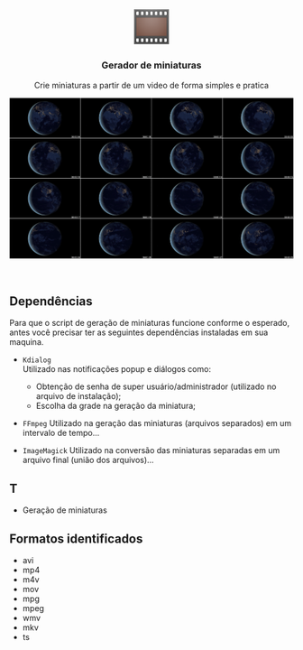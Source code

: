<p align="center">
  <img width="13%" src="../.github/icon.svg">

  <h3 align="center"><b>Gerador de miniaturas</b></h3>
  <p align="center">Crie miniaturas a partir de um video de forma simples e pratica</p>

  <img src="../.github/thumbnails-preview.gif">
</p>

<br>

## Dependências

Para que o script de geração de miniaturas funcione conforme o esperado, antes você precisar ter as seguintes dependências instaladas em sua maquina.

- `Kdialog` <br>
  Utilizado nas notificações popup e diálogos como: <br>

  - Obtenção de senha de super usuário/administrador (utilizado no arquivo de instalação); <br>
  - Escolha da grade na geração da miniatura;

- `FFmpeg`
  Utilizado na geração das miniaturas (arquivos separados) em um intervalo de tempo...

- `ImageMagick`
  Utilizado na conversão das miniaturas separadas em um arquivo final (união dos arquivos)...

## T

- Geração de miniaturas

## Formatos identificados

- avi
- mp4
- m4v
- mov
- mpg
- mpeg
- wmv
- mkv
- ts

